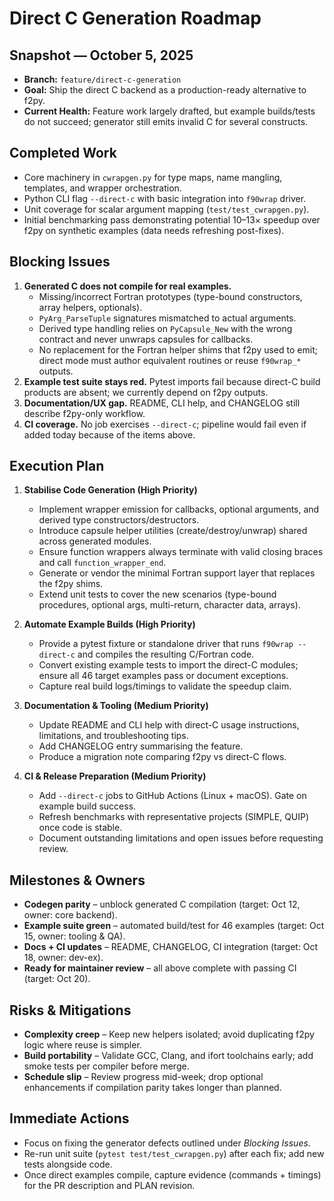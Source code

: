 # Direct C Generation Roadmap

## Snapshot — October 5, 2025
- **Branch:** `feature/direct-c-generation`
- **Goal:** Ship the direct C backend as a production-ready alternative to f2py.
- **Current Health:** Feature work largely drafted, but example builds/tests do not
  succeed; generator still emits invalid C for several constructs.

## Completed Work
- Core machinery in `cwrapgen.py` for type maps, name mangling, templates, and
  wrapper orchestration.
- Python CLI flag `--direct-c` with basic integration into `f90wrap` driver.
- Unit coverage for scalar argument mapping (`test/test_cwrapgen.py`).
- Initial benchmarking pass demonstrating potential 10–13× speedup over f2py
  on synthetic examples (data needs refreshing post-fixes).

## Blocking Issues
1. **Generated C does not compile for real examples.**
   - Missing/incorrect Fortran prototypes (type-bound constructors, array
     helpers, optionals).
   - `PyArg_ParseTuple` signatures mismatched to actual arguments.
   - Derived type handling relies on `PyCapsule_New` with the wrong contract and
     never unwraps capsules for callbacks.
   - No replacement for the Fortran helper shims that f2py used to emit; direct
     mode must author equivalent routines or reuse `f90wrap_*` outputs.
2. **Example test suite stays red.** Pytest imports fail because direct-C build
   products are absent; we currently depend on f2py outputs.
3. **Documentation/UX gap.** README, CLI help, and CHANGELOG still describe
   f2py-only workflow.
4. **CI coverage.** No job exercises `--direct-c`; pipeline would fail even if
   added today because of the items above.

## Execution Plan
1. **Stabilise Code Generation (High Priority)**
   - Implement wrapper emission for callbacks, optional arguments, and derived
     type constructors/destructors.
   - Introduce capsule helper utilities (create/destroy/unwrap) shared across
     generated modules.
   - Ensure function wrappers always terminate with valid closing braces and
     call `function_wrapper_end`.
   - Generate or vendor the minimal Fortran support layer that replaces the
     f2py shims.
   - Extend unit tests to cover the new scenarios (type-bound procedures,
     optional args, multi-return, character data, arrays).

2. **Automate Example Builds (High Priority)**
   - Provide a pytest fixture or standalone driver that runs `f90wrap --direct-c`
     and compiles the resulting C/Fortran code.
   - Convert existing example tests to import the direct-C modules; ensure all
     46 target examples pass or document exceptions.
   - Capture real build logs/timings to validate the speedup claim.

3. **Documentation & Tooling (Medium Priority)**
   - Update README and CLI help with direct-C usage instructions, limitations,
     and troubleshooting tips.
   - Add CHANGELOG entry summarising the feature.
   - Produce a migration note comparing f2py vs direct-C flows.

4. **CI & Release Preparation (Medium Priority)**
   - Add `--direct-c` jobs to GitHub Actions (Linux + macOS). Gate on example
     build success.
   - Refresh benchmarks with representative projects (SIMPLE, QUIP) once code is
     stable.
   - Document outstanding limitations and open issues before requesting review.

## Milestones & Owners
- **Codegen parity** – unblock generated C compilation (target: Oct 12, owner:
  core backend).
- **Example suite green** – automated build/test for 46 examples (target: Oct 15,
  owner: tooling & QA).
- **Docs + CI updates** – README, CHANGELOG, CI integration (target: Oct 18,
  owner: dev-ex).
- **Ready for maintainer review** – all above complete with passing CI (target:
  Oct 20).

## Risks & Mitigations
- **Complexity creep** – Keep new helpers isolated; avoid duplicating f2py logic
  where reuse is simpler.
- **Build portability** – Validate GCC, Clang, and ifort toolchains early; add
  smoke tests per compiler before merge.
- **Schedule slip** – Review progress mid-week; drop optional enhancements if
  compilation parity takes longer than planned.

## Immediate Actions
- Focus on fixing the generator defects outlined under *Blocking Issues*.
- Re-run unit suite (`pytest test/test_cwrapgen.py`) after each fix; add new
  tests alongside code.
- Once direct examples compile, capture evidence (commands + timings) for the PR
  description and PLAN revision.
